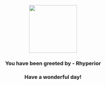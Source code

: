 <p align="center">
    <img src="https://raw.githubusercontent.com/PokeAPI/sprites/master/sprites/pokemon/464.png" width="150" height="150">
</p>
<h3 align="center">You have been greeted by - <b>Rhyperior</b></h3>
<h3 align="center">Have a wonderful day!</h3>
